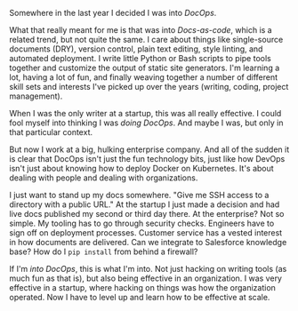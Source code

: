 <!--
.. title: DocOps Isn't Just the Fun Part
.. slug: docops-not-just-fun-part
.. date: 2017-01-26 06:56:30 UTC-08:00
.. tags:
.. category:
.. link:
.. description:
.. type: text
-->

Somewhere in the last year I decided I was into *DocOps*.

What that really meant for me is that was into *Docs-as-code*, which is a related trend, but not quite the same. I care about  things like single-source documents (DRY), version control, plain text editing, style linting, and automated deployment. I write little Python or Bash scripts to pipe tools together and customize the output of static site generators. I'm learning a lot, having a lot of fun, and finally weaving together a number of different skill sets and interests I've picked up over the years (writing, coding, project management).

When I was the only writer at a startup, this was all really effective. I could fool myself into thinking I was *doing DocOps*. And maybe I was, but only in that particular context.

But now I work at a big, hulking enterprise company. And all of the sudden it is clear that DocOps isn't just the fun technology bits, just like how DevOps isn't just about knowing how to deploy Docker on Kubernetes. It's about dealing with people and dealing with organizations.

I just want to stand up my docs somewhere. "Give me SSH access to a directory with a public URL." At the startup I just made a decision and had live docs published my second or third day there. At the enterprise? Not so simple. My tooling has to go through security checks. Engineers have to sign off on deployment processes. Customer service has a vested interest in how documents are delivered. Can we integrate to Salesforce knowledge base? How do I `pip install` from behind a firewall?

If I'm *into DocOps*, this is what I'm into. Not just hacking on writing tools (as much fun as that is), but also being effective in an organization. I was very effective in a startup, where hacking on things was how the organization operated. Now I have to level up and learn how to be effective at scale.
